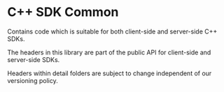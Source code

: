 # C++ SDK Common

Contains code which is suitable for both client-side and server-side C++ SDKs.

The headers in this library are part of the public API for client-side and server-side SDKs.

Headers within detail folders are subject to change independent of our versioning policy.
